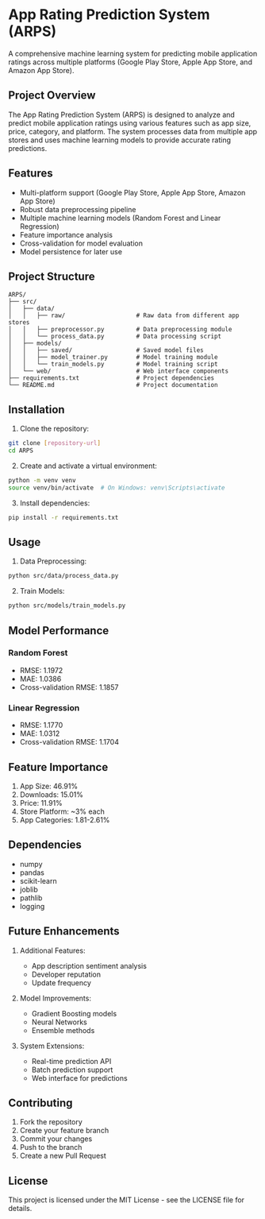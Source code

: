 # App Rating Prediction System (ARPS)

A comprehensive machine learning system for predicting mobile application ratings across multiple platforms (Google Play Store, Apple App Store, and Amazon App Store).

## Project Overview

The App Rating Prediction System (ARPS) is designed to analyze and predict mobile application ratings using various features such as app size, price, category, and platform. The system processes data from multiple app stores and uses machine learning models to provide accurate rating predictions.

## Features

- Multi-platform support (Google Play Store, Apple App Store, Amazon App Store)
- Robust data preprocessing pipeline
- Multiple machine learning models (Random Forest and Linear Regression)
- Feature importance analysis
- Cross-validation for model evaluation
- Model persistence for later use

## Project Structure

```
ARPS/
├── src/
│   ├── data/
│   │   ├── raw/                    # Raw data from different app stores
│   │   ├── preprocessor.py         # Data preprocessing module
│   │   └── process_data.py         # Data processing script
│   ├── models/
│   │   ├── saved/                  # Saved model files
│   │   ├── model_trainer.py        # Model training module
│   │   └── train_models.py         # Model training script
│   └── web/                        # Web interface components
├── requirements.txt                # Project dependencies
└── README.md                       # Project documentation
```

## Installation

1. Clone the repository:
```bash
git clone [repository-url]
cd ARPS
```

2. Create and activate a virtual environment:
```bash
python -m venv venv
source venv/bin/activate  # On Windows: venv\Scripts\activate
```

3. Install dependencies:
```bash
pip install -r requirements.txt
```

## Usage

1. Data Preprocessing:
```bash
python src/data/process_data.py
```

2. Train Models:
```bash
python src/models/train_models.py
```

## Model Performance

### Random Forest
- RMSE: 1.1972
- MAE: 1.0386
- Cross-validation RMSE: 1.1857

### Linear Regression
- RMSE: 1.1770
- MAE: 1.0312
- Cross-validation RMSE: 1.1704

## Feature Importance

1. App Size: 46.91%
2. Downloads: 15.01%
3. Price: 11.91%
4. Store Platform: ~3% each
5. App Categories: 1.81-2.61%

## Dependencies

- numpy
- pandas
- scikit-learn
- joblib
- pathlib
- logging

## Future Enhancements

1. Additional Features:
   - App description sentiment analysis
   - Developer reputation
   - Update frequency

2. Model Improvements:
   - Gradient Boosting models
   - Neural Networks
   - Ensemble methods

3. System Extensions:
   - Real-time prediction API
   - Batch prediction support
   - Web interface for predictions

## Contributing

1. Fork the repository
2. Create your feature branch
3. Commit your changes
4. Push to the branch
5. Create a new Pull Request

## License

This project is licensed under the MIT License - see the LICENSE file for details.
